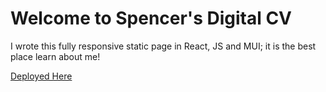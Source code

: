 # Welcome to Spencer's Digital CV

I wrote this fully responsive static page in React, JS and MUI; it is the best place learn about me!

[Deployed Here](https://spencerclark.ca)
